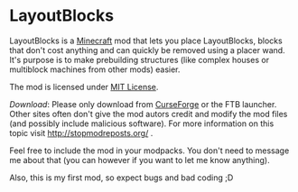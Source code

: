 # LayoutBlocks
LayoutBlocks is a [Minecraft](https://minecraft.net/) mod that lets you place LayoutBlocks, blocks that don't cost anything and can quickly be removed using a placer wand. It's purpose is to make prebuilding structures (like complex houses or multiblock machines from other mods) easier.


The mod is licensed under [MIT License](https://opensource.org/licenses/MIT).


*Download*: Please only download from [CurseForge](https://minecraft.curseforge.com/projects/layoutblocks) or the FTB launcher. Other sites often don't give the mod autors credit and modify the mod files (and possibly include malicious software). For more information on this topic visit http://stopmodreposts.org/ .


Feel free to include the mod in your modpacks. You don't need to message me about that (you can however if you want to let me know anything).


Also, this is my first mod, so expect bugs and bad coding ;D
